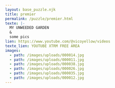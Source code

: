 ```yaml
---
layout: base_puzzle.njk
title: premier
permalink: /puzzle/premier.html
texte: |-
  MY UNWEEDED GARDEN
  &
  some pics 
lien: https://www.youtube.com/@vicoyellow/videos
texte_lien: YOUTUBE XTRM FREE AREA
images:
  - path: /images/uploads/000014.jpg
  - path: /images/uploads/000011.jpg
  - path: /images/uploads/000038.jpg
  - path: /images/uploads/000026.jpg
  - path: /images/uploads/000035.jpg
  - path: /images/uploads/000012.jpg
---
```

